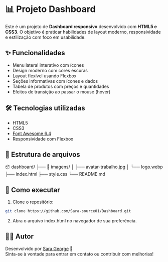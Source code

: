 # 📊 Projeto Dashboard

Este é um projeto de **Dashboard responsivo** desenvolvido com **HTML5 e CSS3**. O objetivo é praticar habilidades de layout moderno, responsividade e estilização com foco em usabilidade.


## ✨ Funcionalidades

- Menu lateral interativo com ícones
- Design moderno com cores escuras
- Layout flexível usando Flexbox
- Seções informativas com ícones e dados
- Tabela de produtos com preços e quantidades
- Efeitos de transição ao passar o mouse (hover)

## 🛠 Tecnologias utilizadas

- HTML5
- CSS3
- [Font Awesome 6.4](https://fontawesome.com/)
- Responsividade com Flexbox

## 📁 Estrutura de arquivos

📦 dashboard/
├── 📁 imagens/
│ ├── avatar-trabalho.jpg
│ └── logo.webp
├── index.html
├── style.css
└── README.md


## 🚀 Como executar

1. Clone o repositório:
```bash
git clone https://github.com/Sara-source01/Dashboard.git

```
2. Abra o arquivo index.html no navegador de sua preferência.


## 👩‍💻 Autor

Desenvolvido por [Sara George](https://github.com/Sara-source01) 🚀  
Sinta-se à vontade para entrar em contato ou contribuir com melhorias!
